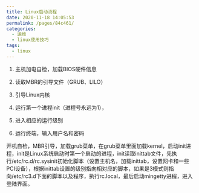 ```yaml
---
title: Linux启动流程
date: 2020-11-18 14:05:53
permalink: /pages/84c461/
categories:
  - 运维
  - linux使用技巧
tags:
  - linux
---
```

1. 主机加电自检，加载BIOS硬件信息
  
2. 读取MBR的引导文件（GRUB、LILO）
3. 引导Linux内核
4. 运行第一个进程init（进程号永远为1），
5. 进入相应的运行级别
6. 运行终端，输入用户名和密码

开机自检，MBR引导，加载grub菜单，在grub菜单里面加载kernel，启动init进程，init是Linux系统启动时第一个启动的进程，init读取inittab文件，先执行/etc/rc.d/rc.sysinit初始化脚本（设置主机名，加载inittab，设置网卡和一些PCI设备），根据inittab设置的级别指向相对应的脚本，如果是3模式则指向/etc/rc3.d下面的脚本以及程序，执行rc.local，最后启动mingetty进程，进入登陆界面。